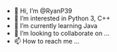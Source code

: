 - 👋 Hi, I’m @RyanP39
- 👀 I’m interested in Python 3, C++
- 🌱 I’m currently learning Java
- 💞️ I’m looking to collaborate on ...
- 📫 How to reach me ...

<!---
RyanP39/RyanP39 is a ✨ special ✨ repository because its `README.md` (this file) appears on your GitHub profile.
You can click the Preview link to take a look at your changes.
--->
